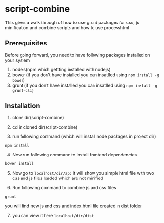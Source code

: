 # script-combine

This gives a walk through of how to use grunt packages for css, js minification and combine scripts and how to use processhtml 

## Prerequisites
Before going forward, you need to have following packages installed on your system
1. nodejs(npm which gettting installed with nodejs) 
2. bower (if you don't have installed you can insatlled using `npm install -g bower`)
3. grunt (if you don't have installed you can insatlled using `npm install -g grunt-cli`)

## Installation 
1. clone dir(script-combine)

2. cd in cloned dir(script-combine)
3. run following command (which will install node packages in project dir)
```bash
npm install
```
4. Now run following command to install frontend dependencies
```bash
bower install
```
5. Now go to `localhost/dir/app`
It will show you simple html file with two css and js files loaded which are not minified

6. Run following command to combine js and css files

```bash
grunt
````
you will find new js and css and index.html file created in dist folder

7. you can view it here `localhost/dir/dist`


